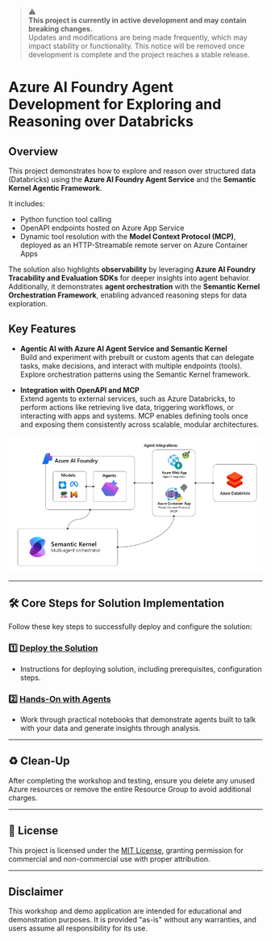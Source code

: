 > ⚠️  
> **This project is currently in active development and may contain breaking changes.**  
> Updates and modifications are being made frequently, which may impact stability or functionality. This notice will be removed once development is complete and the project reaches a stable release. 

# Azure AI Foundry Agent Development for Exploring and Reasoning over Databricks 


## Overview  

This project demonstrates how to explore and reason over structured data (Databricks) using the **Azure AI Foundry Agent Service** and the **Semantic Kernel Agentic Framework**.  

It includes:  
- Python function tool calling  
- OpenAPI endpoints hosted on Azure App Service  
- Dynamic tool resolution with the **Model Context Protocol (MCP)**, deployed as an HTTP-Streamable remote server on Azure Container Apps  

The solution also highlights **observability** by leveraging **Azure AI Foundry Tracability and Evaluation SDKs** for deeper insights into agent behavior. Additionally, it demonstrates **agent orchestration** with the **Semantic Kernel Orchestration Framework**, enabling advanced reasoning steps for data exploration.  

## Key Features  

- **Agentic AI with Azure AI Agent Service and Semantic Kernel**  
  Build and experiment with prebuilt or custom agents that can delegate tasks, make decisions, and interact with multiple endpoints (tools). Explore orchestration patterns using the Semantic Kernel framework.  

- **Integration with OpenAPI and MCP**  
  Extend agents to external services, such as Azure Databricks, to perform actions like retrieving live data, triggering workflows, or interacting with apps and systems. MCP enables defining tools once and exposing them consistently across scalable, modular architectures.  



![design](/media/design.png)

---



## 🛠️ **Core Steps for Solution Implementation**

Follow these key steps to successfully deploy and configure the solution:

### 1️⃣ [**Deploy the Solution**](docs/deployment.md)
-  Instructions for deploying solution, including prerequisites, configuration steps.   

### 2️⃣ [**Hands-On with Agents**](docs/notebooks.md)  
 - Work through practical notebooks that demonstrate agents built to talk with your data and generate insights through analysis. 

---


## ♻️ **Clean-Up**

After completing the workshop and testing, ensure you delete any unused Azure resources or remove the entire Resource Group to avoid additional charges.

---

## 📜 License  
This project is licensed under the [MIT License](LICENSE.md), granting permission for commercial and non-commercial use with proper attribution.

---

## Disclaimer  
This workshop and demo application are intended for educational and demonstration purposes. It is provided "as-is" without any warranties, and users assume all responsibility for its use.